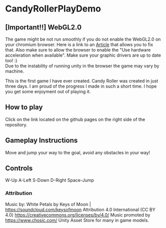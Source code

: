 # CandyRollerPlayDemo

## [Important!!] WebGL2.0

The game might be not run smoothly if you do not enable the WebGL2.0 on your chromium browser. Here is a link to an [Article](https://www.interplaylearning.com/en/help/how-to-enable-webgl-in-chrome) that allows you to fix that. Also make sure to allow the browser to enable the "Use hardware acceleration when available".
Make sure your graphic drivers are up to date too! :)
</br>
Due to the instability of running unity in the browser the game may vary by machine. 

This is the first game I have ever created. Candy Roller was created in just three days. I am proud of the progress I made in such a short time. I hope you get some enjoyment out of playing it.


## How to play
Click on the link located on the github pages on the right side of the repository.

## Gameplay Instructions
Move and jump your way to the goal, avoid any obstacles in your way!

## Controls
W-Up
A-Left
S-Down
D-Right
Space-Jump

### Attribution
Music by: White Petals by Keys of Moon | https://soundcloud.com/keysofmoon Attribution 4.0 International (CC BY 4.0) https://creativecommons.org/licenses/by/4.0/ Music promoted by https://www.chosic.com/ Unity Asset Store for many in game models.
